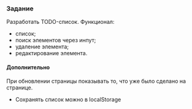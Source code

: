 ### Задание

Разработать TODO-список. Функционал:
* список;
* поиск элементов через инпут;
* удаление элемента;
* редактирование элемента.

#### Дополнительно
При обновлении страницы показывать то, что уже было сделано на странице.

* Сохранять список можно в localStorage 
